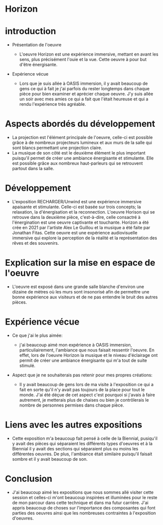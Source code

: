 # Horizon

# introduction

- Présentation de l'oeuvre
  - L'oeuvre Horizon est une expérience immersive, mettant en avant les sens, plus précisément l'ouie et la vue. Cette oeuvre à pour but d'être énergisante. 
  
- Expérience vécue
  - Lors que je suis allée à OASIS immersion, il y avait beaucoup de gens ce qui à fait je j'ai parfois du rester longtemps dans chaque pièce pour bien examiner et aprécier chaque oeuvre. J'y suis allée un soir avec mes amies ce qui a fait que l'était heureuse et qui a rendu l'expérience très agréable.

# Aspects abordés du développement

- La projection est l'élément principale de l'oeuvre, celle-ci est possible grâce à de nombreux projecteurs lumineux et aux murs de la salle qui sont blancs permettant une projection claire.
- La musique de son côté est le deuxième élément le plus important puisqu'il permet de créer une ambiance énergisante et stimulante. Elle est possible grâce aux nombreux haut-parleurs qui se retrouvent partout dans la salle.

# Développement

- L'exposition RECHARGER/Unwind est une expérience immersive apaisante et stimulante. Celle-ci est basée sur trois concepts; la relaxation, la d'énergisation et la reconnection. L'oeuvre Horison qui se retrouve dans la deuxième pièce, c'est-à-dire, celle consactré à l'énergination est une oeuvre captivante et touchante. Horizon a été crée en 2021 par l'artiste Alex Le Guillou et la musique a été faite par Jonathan Fitas. Cette oeuvre est une expérience audiovisuelle immersive qui explore la perception de la réalité et la représentation des rêves et des souvenirs. 

# Explication sur la mise en espace de l'oeuvre

- L'oeuvre est exposé dans une grande salle blanche d'environ une dizaine de mètres où les murs sont insonorisé afin de permettre une bonne expérience aux visiteurs et de ne pas entendre le bruit des autres pièces.  

# Expérience vécue

- Ce que j'ai le plus aimée:
  - j'ai beaucoup aimé mon expérience à OASIS immersion, particuliairement, l'ambiance que nous faisait ressentir l'oeuvre. En effet, lors de l'oeuvre Horizon la musique et le niveau d'éclairage ont permit de créer une ambiance énergisante qui m'a tout de suite stimulé.

- Aspect que je ne souhaiterais pas retenir pour mes propres créations:
  - Il y avait beaucoup de gens lors de ma visite à l'exposition ce qui a fait en sorte qu'il n'y avait pas toujours de la place pour tout le monde. J'ai été déçue de cet aspect c'est pourquoi si j'avais à faire autrement, je metterais plus de chaises ou bien je contrôlerais le nombre de personnes permises dans chaque pièce.
 
# Liens avec les autres expositions

- Cette exposition m'a beaucoup fait pensé à celle de la Biennial, pusiqu'il y avait des pièces qui séparaient les différents types d'oeuvres et à la Biennial il y avait des sections qui séparaient plus ou moins les différentes oeuvres. De plus, l'ambiance était similaire puisqu'il faisait sombre et il y avait beaucoup de son.

# Conclusion

- J'ai beaucoup aimé les expositions que nous sommes allé visiter cette session et celles-ci m'ont beaucoup inspirées et illuminées pour le reste de mon parcour dans cette technique et dans ma futur carrière. J'ai appris beaucoup de choses sur l'importance des composantes qui font parties des oeuvres ainsi que les nombreuses contraintes à l'exposition d'oeuvres.

